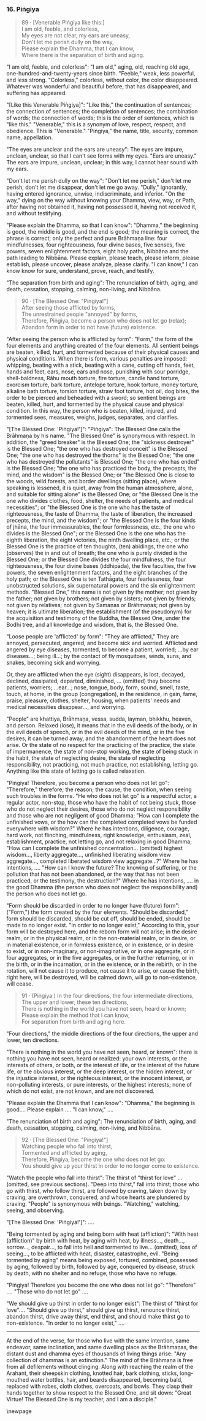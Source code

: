 ### 16. Piṅgiya

> 89 &middot; [Venerable Piṅgiya like this:]  
I am old, feeble, and colorless,  
My eyes are not clear, my ears are uneasy,  
Don't let me perish dully on the way,  
Please explain the Dhamma, that I can know,  
Where there is the separation of birth and aging.

"I am old, feeble, and colorless": "I am old," aging, old, reaching old age,
one-hundred-and-twenty-years since birth. "Feeble," weak, less powerful, and
less strong. "Colorless," colorless, without color, the color disappeared.
Whatever was wonderful and beautiful before, that has disappeared, and suffering
has appeared.

"[Like this Venerable Piṅgiya]": "Like this," the continuation of sentences; the
connection of sentences; the completion of sentences; the combination of words;
the connection of words; this is the order of sentences, which is "like this."
"Venerable," this is a synonym of love, respect, respect, and obedience. This is
"Venerable." "Piṅgiya," the name, title, security, common name, appellation.

"The eyes are unclear and the ears are uneasy": The eyes are impure, unclean,
unclear, so that I can't see forms with my eyes. "Ears are uneasy." The ears are
impure, unclean, unclear; in this way, I cannot hear sound with my ears.

"Don't let me perish dully on the way": "Don't let me perish," don't let me
perish, don't let me disappear, don't let me go away. "Dully," ignorantly,
having entered ignorance, unwise, indiscriminate, and inferior. "On the way,"
dying on the way without knowing your Dhamma, view, way, or Path, after having
not obtained it, having not possessed it, having not received it, and without
testifying.

"Please explain the Dhamma, so that I can know": "Dhamma," the beginning is
good, the middle is good, and the end is good; the meaning is correct, the
phrase is correct; only the perfect and pure Brāhmaṇa line: four mindfulnesses,
four righteousness, four divine bases, five senses, five powers, seven
enlightenment factors, eight holy paths, Nibbāna and the path leading to
Nibbāna. Please explain, please teach, please inform, please establish, please
uncover, please analyze, please clarify. "I can know," I can know know for sure,
understand, prove, reach, and testify.

"The separation from birth and aging": The renunciation of birth, aging, and
death, cessation, stopping, calming, non-living, and Nibbāna.

> 90 &middot; [The Blessed One: "Piṅgiya!"]  
After seeing those afflicted by forms,  
The unrestrained people "annoyed" by forms,  
Therefore, Piṅgiya, become a person who does not let go (relax);  
Abandon form in order to not have (future) existence.

"After seeing the person who is afflicted by form": "Form," the form of the four
elements and anything created of the four elements. All sentient beings are
beaten, killed, hurt, and tormented because of their physical causes and
physical conditions. When there is form, various penalties are imposed:
whipping, beating with a stick, beating with a cane, cutting off hands, feet,
hands and feet, ears, nose, ears and nose, punishing with sour porridge,
shell-baldness, Rāhu mouth torture, fire torture, candle hand torture, exorcism
torture, bark torture, antelope torture, hook torture, money torture, alkaline
bath torture, torsion torture, straw foot torture, hot oil, dog bites, the order
to be pierced and beheaded with a sword; so sentient beings are beaten, killed,
hurt, and tormented by the physical cause and physical condition. In this way,
the person who is beaten, killed, injured, and tormented sees, measures, weighs,
judges, separates, and clarifies.

"[The Blessed One: 'Piṅgiya!']": "Piṅgiya": The Blessed One calls the Brāhmaṇa
by his name. "The Blessed One" is synonymous with respect. In addition, the
"greed breaker" is the Blessed One; the "sickness destroyer" is the Blessed One;
"the one who has destroyed conceit" is the Blessed One; "the one who has
destroyed the thorns" is the Blessed One; "the one who has destroyed the
pollutants" is Blessed One; "the one who has ended" is the Blessed One; "the one
who has practiced the body, the precepts, the mind, and the wisdom" is the
Blessed One; or "the Blessed One is close to the woods, wild forests, and border
dwellings (sitting place), where speaking is lessened, it is quiet, away from
the human atmosphere, alone, and suitable for sitting alone" is the Blessed One;
or "the Blessed One is the one who divides clothes, food, shelter, the needs of
patients, and medical necessities"; or "the Blessed One is the one who has the
taste of righteousness, the taste of Dhamma, the taste of liberation, the
increased precepts, the mind, and the wisdom"; or "the Blessed One is the four
kinds of jhāna, the four immeasurables, the four formlessness, etc., the one who
divides is the Blessed One"; or the Blessed One is the one who has the eighth
liberation, the eight victories, the ninth dwelling place, etc.; or the Blessed
One is the practice of ten thoughts, (ten) abidings, the one who (observes) the
in and out of breath; the one who is purely divided is the Blessed One; or the
Blessed One divides the four mindfulness, the four righteousness, the four
divine bases (iddhipāda), the five faculties, the five powers, the seven
enlightenment factors, and the eight branches of the holy path; or the Blessed
One is ten Tathāgata, four fearlessness, four unobstructed solutions, six
supernatural powers and the six enlightenment methods. "Blessed One," this name
is not given by the mother; not given by the father; not given by brothers; not
given by sisters; not given by friends; not given by relatives; not given by
Samaṇas or Brāhmaṇas; not given by heaven; it is ultimate liberation; the
establishment (of the pseudonym) for the acquisition and testimony of the
Buddha, the Blessed One, under the Bodhi tree, and all knowledge and wisdom,
that is, the Blessed One.

"Loose people are 'afflicted' by form": "They are afflicted," They are annoyed,
persecuted, angered, and become sick and worried. Afflicted and angered by eye
diseases, tormented, to become a patient, worried; ...by ear diseases...; being
ill...; by the contact of fly mosquitoes, winds, suns, and snakes, becoming sick
and worrying.

Or, they are afflicted when the eye (sight) disappears, is lost, decayed,
declined, dissipated, departed, diminished, ... (omitted) they become patients,
worriers; ...ear...; nose, tongue, body, form, sound, smell, taste, touch, at
home, in the group (congregation), in the residence, in gain, fame, praise,
pleasure, clothes, shelter, housing, when patients' needs and medical
necessities disappear..., and worrying.

"People" are khattiya, Brāhmaṇa, vessa, sudda, layman, bhikkhu, heaven, and
person. Relaxed (lose), it means that in the evil deeds of the body, or in the
evil deeds of speech, or in the evil deeds of the mind, or in the five desires,
it can be turned away, and the abandonment of the heart does not arise. Or the
state of no respect for the practicing of the practice, the state of
impermanence, the state of non-stop working, the state of being stuck in the
habit, the state of neglecting desire, the state of neglecting responsibility,
not practicing, not much practice, not establishing, letting go. Anything like
this state of letting go is called relaxation.

"Piṅgiya! Therefore, you become a person who does not let go": "Therefore,"
therefore; the reason; the cause; the condition, when seeing such troubles in
the forms. "He who does not let go" is a respectful actor, a regular actor,
non-stop, those who have the habit of not being stuck, those who do not neglect
their desires, those who do not neglect responsibility and those who are not
negligent of good Dhamma; "How can I complete the unfinished vows, or the how
can the completed completed vows be funded everywhere with wisdom?" Where he has
intentions, diligence, courage, hard work, not flinching, mindfulness, right
knowledge, enthusiasm, zeal, establishment, practice, not letting go, and not
relaxing in good Dhamma; "How can I complete the unfinished concentration...
(omitted) highest wisdom..., liberty aggregate..., unfinished liberating wisdom
view aggregate..., completed liberated wisdom view aggregate...?" Where he has
intentions, .... "How can I know the future? The knowing of suffering, or the
pollution that has not been abandoned, or the way that has not been practiced,
or the testimony, the destruction?" Where he has intentions, .... in the good
Dhamma (the person who does not neglect the responsibility and) the person who
does not let go.

"Form should be discarded in order to no longer have (future) form": ("Form,")
the form created by the four elements. "Should be discarded," form should be
discarded, should be cut off, should be ended, should be made to no longer
exist. "In order to no longer exist," According to this, your form will be
destroyed here, and the reborn form will not arise; in the desire realm, or in
the physical realm, or in the non-material realm, or in desire, or in material
existence, or in formless existence, or in existence, or in desire to exist, or
in non-imaginary, or non-imaginative, or in one aggregate, or in four
aggregates, or in the five aggregates, or in the further returning, or in the
birth, or in the incarnation, or in the existence, or in the rebirth, or in the
rotation, will not cause it to produce, not cause it to arise, or cause the
birth, right here, will be destroyed, will be calmed down, will go to
non-existence, will cease.

> 91 &middot; (Piṅgiya:) In the four directions, the four intermediate directions,  
The upper and lower, these ten directions,  
There is nothing in the world you have not seen, heard or known;  
Please explain the method that I can know,  
For separation from birth and aging here.

"Four directions," the middle directions of the four directions, the upper and
lower, ten directions.

"There is nothing in the world you have not seen, heard, or known": there is
nothing you have not seen, heard or realized: your own interests, or the
interests of others, or both, or the interest of life, or the interest of the
future life, or the obvious interest, or the deep interest, or the hidden
interest, or the injustice interest, or the righteous interest, or the innocent
interest, or non-polluting interests, or pure interests, or the highest
interests; none of which do not exist, are not known, and are not discovered.

"Please explain the Dhamma that I can know": "Dhamma," the beginning is
good.... Please explain .... "I can know," ....

"The renunciation of birth and aging": The renunciation of birth, aging, and
death, cessation, stopping, calming, non-living, and Nibbāna.

> 92 &middot; [The Blessed One: "Piṅgiya!"]  
Watching people who fall into thirst,  
Tormented and afflicted by aging,  
Therefore, Piṅgiya, become the one who does not let go:  
You should give up your thirst in order to no longer come to existence.

"Watch the people who fall into thirst": The thirst of "thirst for love"
...(omitted, see previous sections). "Deep into thirst," fall into thirst; those
who go with thirst, who follow thirst, are followed by craving, taken down by
craving, are overthrown, conquered, and whose hearts are plundered by craving.
"People" is synonymous with beings. "Watching," watching, seeing, and observing.

"[The Blessed One: 'Piṅgiya!']": ....

"Being tormented by aging and being born with heat (affliction)": "With heat
(affliction)" by birth with heat, by aging with heat, by illness..., death...,
sorrow..., despair..., to fall into hell and tormented to live... (omitted),
loss of seeing..., to be afflicted with heat, disaster, catastrophe, evil.
"Being tormented by aging" means being exposed, tortured, combined, possessed by
aging, followed by birth, followed by age, conquered by disease, struck by
death, with no shelter and no refuge, those who have no refuge.

"Piṅgiya! Therefore you become the one who does not let go": "Therefore" ....
"Those who do not let go" ....

"We should give up thirst in order to no longer exist": The thirst of "thirst
for love".... "Should give up thirst," should give up thirst, renounce thirst,
abandon thirst, drive away thirst, end thirst, and should make thirst go to
non-existence. "In order to no longer exist," ....

---

At the end of the verse, for those who live with the same intention, same
endeavor, same inclination, and same dwelling place as the Brāhmaṇas, the
distant dust and dhamma eyes of thousands of living things arise: "Any
collection of dhammas is an extinction." The mind of the Brāhmaṇa is free from
all defilements without clinging. Along with reaching the realm of the Arahant,
their sheepskin clothing, knotted hair, bark clothing, sticks, long-mouthed
water bottles, hair, and beards disappeared, becoming bald, replaced with robes,
cloth clothes, overcoats, and bowls. They clasp their hands together to show
respect to the Blessed One, and sit down: "Great Virtue! The Blessed One is my
teacher, and I am a disciple."

\newpage
